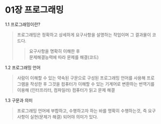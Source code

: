 # 01장 프로그래밍

1.1 프로그래밍이란?  
>프로그래밍은 정확하고 상세하게 요구사항을 설명하는 작업이며 그 결과물이 코드다.  
>>요구사항을 명확히 이해한 후  
>>문제해결능력에 따라 문제를 해결(코드)

1.2 프로그래밍 언어  
>사람이 이해할 수 있는 약속된 구문으로 구성된 프로그래밍 언어를 사용해 프로그램을 작성한 후 그것을 컴퓨터가 이해할 수 있는 기계어로 변환하는 번역기를 이용해 (인터프리터, 컴파일러) 컴퓨터가 읽고 문제 해결 

1.3 구문과 의미  
>프로그래밍 언어에 부합하고, 수행하고자 하는 바를 명확히 수행하는것, 즉 요구사항이 실현(문제가 해결) 되어야 의미가 있다.


    